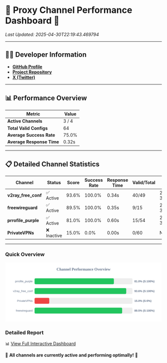 # 🌟 Proxy Channel Performance Dashboard 🌟

_Last Updated: 2025-04-30T22:19:43.469794_

---

## 👩‍💻 Developer Information

- **[GitHub Profile](https://github.com/4n0nymou3)**  
- **[Project Repository](https://github.com/4n0nymou3/multi-proxy-config-fetcher)**  
- **[X (Twitter)](https://x.com/4n0nymou3)**  

---

## 📊 Performance Overview

| Metric                | Value       |
|-----------------------|-------------|
| **Active Channels**   | 3 / 4       |
| **Total Valid Configs** | 64          |
| **Average Success Rate** | 75.0%      |
| **Average Response Time** | 0.32s       |

---

## 📋 Detailed Channel Statistics

| Channel          | Status     | Score  | Success Rate | Response Time | Valid/Total | Last Success               |
|------------------|------------|--------|--------------|---------------|-------------|----------------------------|
| **v2ray_free_conf**  | ✅ Active  | 93.6%  | 100.0% | 0.34s         | 40/49       | 2025-04-30T22:19:31.993303 |
| **freewireguard**  | ✅ Active  | 89.5%  | 100.0% | 0.35s         | 9/15       | 2025-04-30T22:19:43.468190 |
| **prrofile_purple**  | ✅ Active  | 81.0%  | 100.0% | 0.60s         | 15/54       | 2025-04-30T22:19:31.567727 |
| **PrivateVPNs**  | ❌ Inactive  | 15.0%  | 0.0% | 0.00s         | 0/60       | None |

---

### Quick Overview
<div align="center">
  <a href="https://raw.githubusercontent.com/nullluser/NullRepo/refs/heads/main/assets/channel_stats_chart.svg">
    <img src="https://raw.githubusercontent.com/nullluser/NullRepo/refs/heads/main/assets/channel_stats_chart.svg" alt="Source Performance Statistics" width="800">
  </a>
</div>

### Detailed Report
📊 [View Full Interactive Dashboard](https://htmlpreview.github.io/?https://github.com/nullluser/NullRepo/blob/main/assets/performance_report.html)

🎉 **All channels are currently active and performing optimally!** 🎉
